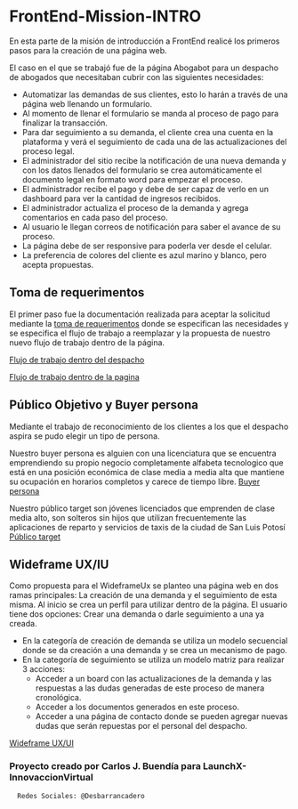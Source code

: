 # FrontEnd-Mission-INTRO

En esta parte de la misión de introducción a FrontEnd realicé los primeros pasos para la creación de una página web. 

El caso en el que se trabajó fue de la página Abogabot para un despacho de abogados que necesitaban cubrir con las siguientes necesidades:


- Automatizar las demandas de sus clientes, esto lo harán a través de una página web llenando un formulario.
- Al momento de llenar el formulario se manda al proceso de pago para finalizar la transacción.
- Para dar seguimiento a su demanda, el cliente crea una cuenta en la plataforma y verá el seguimiento de cada una de las actualizaciones del proceso legal.
- El administrador del sitio recibe la notificación de una nueva demanda y con los datos llenados del formulario se crea automáticamente el documento legal en formato word para empezar el proceso.
- El administrador recibe el pago y debe de ser capaz de verlo en un dashboard para ver la cantidad de ingresos recibidos.
- El administrador actualiza el proceso de la demanda y agrega comentarios en cada paso del proceso.
- Al usuario le llegan correos de notificación para saber el avance de su proceso.
- La página debe de ser responsive para poderla ver desde el celular.
- La preferencia de colores del cliente es azul marino y blanco, pero acepta propuestas.

## Toma de requerimentos

El primer paso fue la documentación realizada para aceptar la solicitud mediante la [toma de requerimentos](https://github.com/Desbarrancadero/FrontEnd-Mission-INTRO/blob/main/Toma%20de%20Requerimentos/1.-%20toma%20de%20requerimientos.doc) donde se especifican las necesidades y se especifica el flujo de trabajo a reemplazar y la propuesta de nuestro nuevo flujo de trabajo dentro de la página.

[Flujo de trabajo dentro del despacho](https://raw.githubusercontent.com/Desbarrancadero/FrontEnd-Mission-INTRO/main/Imagenes/Flowchart.png)

[Flujo de trabajo dentro de la pagina](https://raw.githubusercontent.com/Desbarrancadero/FrontEnd-Mission-INTRO/main/Imagenes/Uml_Diagram.png)

## Público Objetivo y Buyer persona
Mediante el trabajo de reconocimiento de los clientes a los que el despacho aspira se pudo elegir un tipo de persona.

Nuestro buyer persona es alguien con una licenciatura que se encuentra emprendiendo su propio negocio completamente alfabeta tecnologico que está en una posición económica de clase media a media alta que mantiene su ocupación en horarios completos y carece de tiempo libre.
[Buyer persona](https://github.com/Desbarrancadero/FrontEnd-Mission-INTRO/blob/main/buyer%20persona.pdf)

Nuestro público target son jóvenes licenciados que emprenden de clase media alto, son solteros sin hijos que utilizan frecuentemente las aplicaciones de reparto y servicios de taxis de la ciudad de San Luis Potosí
[Público target ](https://github.com/Desbarrancadero/FrontEnd-Mission-INTRO/blob/main/Publico%20Objetivo.pdf)

## Wideframe UX/IU
Como propuesta para el WideframeUx se planteo una página web en dos ramas principales: La creación de una demanda y el seguimiento de esta misma.
Al inicio se crea un perfíl para utilizar dentro de la página.
El usuario tiene dos opciones: Crear una demanda o darle seguimiento a una ya creada.
- En la categoría de creación de demanda se utiliza un modelo secuencial donde se da creación a una demanda y se crea un mecanismo de pago.
- En la categoría de seguimiento se utiliza un modelo matriz para realizar 3 acciones:
    - Acceder a un board con las actualizaciones de la demanda y las respuestas a las dudas generadas de este proceso de manera cronológica.
    - Acceder a los documentos generados en este proceso.
    - Acceder a una página de contacto donde se pueden agregar nuevas dudas que serán repuestas por el personal del despacho.
 
 [Wideframe UX/UI ](https://miro.com/app/board/uXjVOJHtM-0=/?invite_link_id=724919738624)
 
 
 ### Proyecto creado por Carlos J. Buendía para LaunchX-InnovaccionVirtual
      Redes Sociales: @Desbarrancadero


